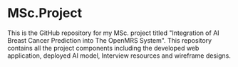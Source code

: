 # MSc.Project
This is the GitHub repository for my MSc. project titled "Integration of AI Breast Cancer Prediction into The OpenMRS System". This repository contains all the project components including the developed web application, deployed AI model, Interview resources and wireframe designs.
